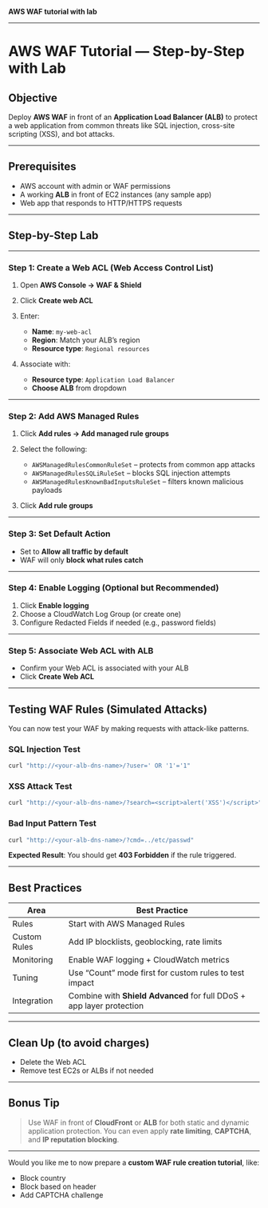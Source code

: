 **AWS WAF tutorial with lab** 

---

#  **AWS WAF Tutorial — Step-by-Step with Lab**

##  **Objective**

Deploy **AWS WAF** in front of an **Application Load Balancer (ALB)** to protect a web application from common threats like SQL injection, cross-site scripting (XSS), and bot attacks.

---

##  **Prerequisites**

* AWS account with admin or WAF permissions
* A working **ALB** in front of EC2 instances (any sample app)
* Web app that responds to HTTP/HTTPS requests

---

##  **Step-by-Step Lab**

---

###  **Step 1: Create a Web ACL (Web Access Control List)**

1. Open **AWS Console → WAF & Shield**
2. Click **Create web ACL**
3. Enter:

   * **Name**: `my-web-acl`
   * **Region**: Match your ALB’s region
   * **Resource type**: `Regional resources`
4. Associate with:

   * **Resource type**: `Application Load Balancer`
   * **Choose ALB** from dropdown

---

###  **Step 2: Add AWS Managed Rules**

1. Click **Add rules → Add managed rule groups**
2. Select the following:

   * `AWSManagedRulesCommonRuleSet` – protects from common app attacks
   * `AWSManagedRulesSQLiRuleSet` – blocks SQL injection attempts
   * `AWSManagedRulesKnownBadInputsRuleSet` – filters known malicious payloads
3. Click **Add rule groups**

---

###  **Step 3: Set Default Action**

* Set to **Allow all traffic by default**
* WAF will only **block what rules catch**

---

###  **Step 4: Enable Logging (Optional but Recommended)**

1. Click **Enable logging**
2. Choose a CloudWatch Log Group (or create one)
3. Configure Redacted Fields if needed (e.g., password fields)

---

###  **Step 5: Associate Web ACL with ALB**

* Confirm your Web ACL is associated with your ALB
* Click **Create Web ACL**

---

##  **Testing WAF Rules (Simulated Attacks)**

You can now test your WAF by making requests with attack-like patterns.

###  SQL Injection Test

```bash
curl "http://<your-alb-dns-name>/?user=' OR '1'='1"
```

###  XSS Attack Test

```bash
curl "http://<your-alb-dns-name>/?search=<script>alert('XSS')</script>"
```

###  Bad Input Pattern Test

```bash
curl "http://<your-alb-dns-name>/?cmd=../etc/passwd"
```

**Expected Result**: You should get **403 Forbidden** if the rule triggered.

---

##  **Best Practices**

| Area         | Best Practice                                                         |
| ------------ | --------------------------------------------------------------------- |
| Rules        | Start with AWS Managed Rules                                          |
| Custom Rules | Add IP blocklists, geoblocking, rate limits                           |
| Monitoring   | Enable WAF logging + CloudWatch metrics                               |
| Tuning       | Use “Count” mode first for custom rules to test impact                |
| Integration  | Combine with **Shield Advanced** for full DDoS + app layer protection |

---

##  **Clean Up (to avoid charges)**

* Delete the Web ACL
* Remove test EC2s or ALBs if not needed

---

##  **Bonus Tip**

> Use WAF in front of **CloudFront** or **ALB** for both static and dynamic application protection.
> You can even apply **rate limiting**, **CAPTCHA**, and **IP reputation blocking**.

---

Would you like me to now prepare a **custom WAF rule creation tutorial**, like:

* Block country
* Block based on header
* Add CAPTCHA challenge


